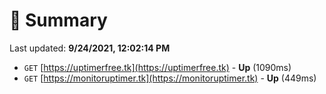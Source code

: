 # 📖 Summary
Last updated: **9/24/2021, 12:02:14 PM**

- `GET` [https://uptimerfree.tk](https://uptimerfree.tk) - **Up** (1090ms)
- `GET` [https://monitoruptimer.tk](https://monitoruptimer.tk) - **Up** (449ms)
